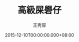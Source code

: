 ---
issue: 151
title: 高級屎礐仔
author: 王秀容
date: 2015-12-10T00:00:00.000+08:00
topic: 懷想
difficulty: 1
wikidata: Q98095513
wikidata_link: https://www.wikidata.org/wiki/Q98095513
---